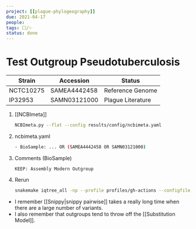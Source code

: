 ```yaml
---
project: [[plague-phylogeography]]
due: 2021-04-17
people:
tags: ⬜/✨
status: done
---
```


# Test Outgroup Pseudotuberculosis

| Strain    | Accession    | Status            |
| --------- | ------------ | ----------------- |
| NCTC10275 | SAMEA4442458 | Reference Genome  |
| IP32953   | SAMN03121000 | Plague Literature | 

1. [[NCBImeta]]

	```bash
	NCBImeta.py --flat --config results/config/ncbimeta.yaml
	```

1. ncbimeta.yaml

	```bash
	- BioSample: ... OR (SAMEA4442458 OR SAMN03121000)
	```
	
1. Comments (BioSample)
	```
	KEEP: Assembly Modern Outgroup
	```

1. Rerun

	```bash
	snakemake iqtree_all -np --profile profiles/gh-actions --configfile results/config/snakemake.yaml
	```
	
  - I remember [[Snippy|snippy pairwise]] takes a really long time when there are a large number of variants.
  - I also remember that outgroups tend to throw off the [[Substitution Model]].